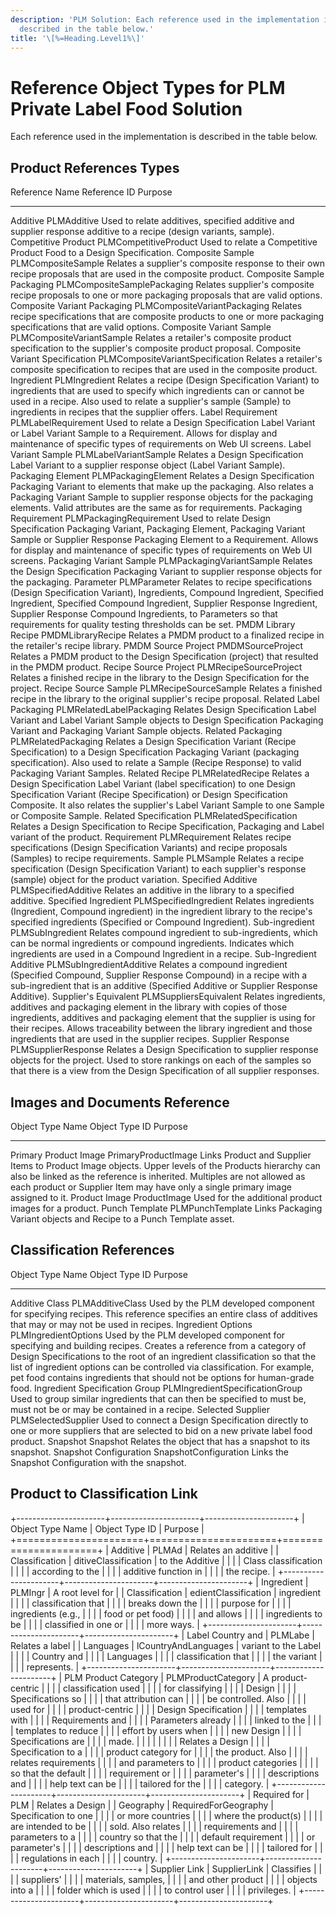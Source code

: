 ```yaml
---
description: 'PLM Solution: Each reference used in the implementation is
  described in the table below.'
title: '\[%=Heading.Level1%\]'
---
```


Reference Object Types for PLM Private Label Food Solution
==========================================================

Each reference used in the implementation is described in the table
below.

Product References Types
------------------------

  Reference Name                    Reference ID                       Purpose
  --------------------------------- ---------------------------------- -------------------------------------------------------------------------------------------------------------------------------------------------------------------------------------------------------------------------------------------------------------------------------------------------------------
  Additive                          PLMAdditive                        Used to relate additives, specified additive and supplier response additive to a recipe (design variants, sample).
  Competitive Product               PLMCompetitiveProduct              Used to relate a Competitive Product Food to a Design Specification.
  Composite Sample                  PLMCompositeSample                 Relates a supplier\'s composite response to their own recipe proposals that are used in the composite product.
  Composite Sample Packaging        PLMCompositeSamplePackaging        Relates supplier's composite recipe proposals to one or more packaging proposals that are valid options.
  Composite Variant Packaging       PLMCompositeVariantPackaging       Relates recipe specifications that are composite products to one or more packaging specifications that are valid options.
  Composite Variant Sample          PLMCompositeVariantSample          Relates a retailer's composite product specification to the supplier\'s composite product proposal.
  Composite Variant Specification   PLMCompositeVariantSpecification   Relates a retailer's composite specification to recipes that are used in the composite product.
  Ingredient                        PLMIngredient                      Relates a recipe (Design Specification Variant) to ingredients that are used to specify which ingredients can or cannot be used in a recipe. Also used to relate a supplier\'s sample (Sample) to ingredients in recipes that the supplier offers.
  Label Requirement                 PLMLabelRequirement                Used to relate a Design Specification Label Variant or Label Variant Sample to a Requirement. Allows for display and maintenance of specific types of requirements on Web UI screens.
  Label Variant Sample              PLMLabelVariantSample              Relates a Design Specification Label Variant to a supplier response object (Label Variant Sample).
  Packaging Element                 PLMPackagingElement                Relates a Design Specification Packaging Variant to elements that make up the packaging. Also relates a Packaging Variant Sample to supplier response objects for the packaging elements. Valid attributes are the same as for requirements.
  Packaging Requirement             PLMPackagingRequirement            Used to relate Design Specification Packaging Variant, Packaging Element, Packaging Variant Sample or Supplier Response Packaging Element to a Requirement. Allows for display and maintenance of specific types of requirements on Web UI screens.
  Packaging Variant Sample          PLMPackagingVariantSample          Relates the Design Specification Packaging Variant to supplier response objects for the packaging.
  Parameter                         PLMParameter                       Relates to recipe specifications (Design Specification Variant), Ingredients, Compound Ingredient, Specified Ingredient, Specified Compound Ingredient, Supplier Response Ingredient, Supplier Response Compound Ingredients, to Parameters so that requirements for quality testing thresholds can be set.
  PMDM Library Recipe               PMDMLibraryRecipe                  Relates a PMDM product to a finalized recipe in the retailer's recipe library.
  PMDM Source Project               PMDMSourceProject                  Relates a PMDM product to the Design Specification (project) that resulted in the PMDM product.
  Recipe Source Project             PLMRecipeSourceProject             Relates a finished recipe in the library to the Design Specification for the project.
  Recipe Source Sample              PLMRecipeSourceSample              Relates a finished recipe in the library to the original supplier\'s recipe proposal.
  Related Label Packaging           PLMRelatedLabelPackaging           Relates Design Specification Label Variant and Label Variant Sample objects to Design Specification Packaging Variant and Packaging Variant Sample objects.
  Related Packaging                 PLMRelatedPackaging                Relates a Design Specification Variant (Recipe Specification) to a Design Specification Packaging Variant (packaging specification). Also used to relate a Sample (Recipe Response) to valid Packaging Variant Samples.
  Related Recipe                    PLMRelatedRecipe                   Relates a Design Specification Label Variant (label specification) to one Design Specification Variant (Recipe Specification) or Design Specification Composite. It also relates the supplier's Label Variant Sample to one Sample or Composite Sample.
  Related Specification             PLMRelatedSpecification            Relates a Design Specification to Recipe Specification, Packaging and Label variant of the product.
  Requirement                       PLMRequirement                     Relates recipe specifications (Design Specification Variants) and recipe proposals (Samples) to recipe requirements.
  Sample                            PLMSample                          Relates a recipe specification (Design Specification Variant) to each supplier\'s response (sample) object for the product variation.
  Specified Additive                PLMSpecifiedAdditive               Relates an additive in the library to a specified additive.
  Specified Ingredient              PLMSpecifiedIngredient             Relates ingredients (Ingredient, Compound ingredient) in the ingredient library to the recipe\'s specified ingredients (Specified or Compound Ingredient).
  Sub-ingredient                    PLMSubIngredient                   Relates compound ingredient to sub-ingredients, which can be normal ingredients or compound ingredients. Indicates which ingredients are used in a Compound Ingredient in a recipe.
  Sub-Ingredient Additive           PLMSubIngredientAdditive           Relates a compound ingredient (Specified Compound, Supplier Response Compound) in a recipe with a sub-ingredient that is an additive (Specified Additive or Supplier Response Additive).
  Supplier\'s Equivalent            PLMSuppliersEquivalent             Relates ingredients, additives and packaging element in the library with copies of those ingredients, additives and packaging element that the supplier is using for their recipes. Allows traceability between the library ingredient and those ingredients that are used in the supplier recipes.
  Supplier Response                 PLMSupplierResponse                Relates a Design Specification to supplier response objects for the project. Used to store rankings on each of the samples so that there is a view from the Design Specification of all supplier responses.

Images and Documents Reference
------------------------------

  Object Type Name        Object Type ID        Purpose
  ----------------------- --------------------- ---------------------------------------------------------------------------------------------------------------------------------------------------------------------------------------------------------------------------------------------------------------------
  Primary Product Image   PrimaryProductImage   Links Product and Supplier Items to Product Image objects. Upper levels of the Products hierarchy can also be linked as the reference is inherited. Multiples are not allowed as each product or Supplier Item may have only a single primary image assigned to it.
  Product Image           ProductImage          Used for the additional product images for a product.
  Punch Template          PLMPunchTemplate      Links Packaging Variant objects and Recipe to a Punch Template asset.

Classification References
-------------------------

  Object Type Name                 Object Type ID                    Purpose
  -------------------------------- --------------------------------- ------------------------------------------------------------------------------------------------------------------------------------------------------------------------------------------------------------------------------------------------------------------------------------------------------------------------------------------------------------
  Additive Class                   PLMAdditiveClass                  Used by the PLM developed component for specifying recipes. This reference specifies an entire class of additives that may or may not be used in recipes.
  Ingredient Options               PLMIngredientOptions              Used by the PLM developed component for specifying and building recipes. Creates a reference from a category of Design Specifications to the root of an ingredient classification so that the list of ingredient options can be controlled via classification. For example, pet food contains ingredients that should not be options for human-grade food.
  Ingredient Specification Group   PLMIngredientSpecificationGroup   Used to group similar ingredients that can then be specified to must be, must not be or may be contained in a recipe.
  Selected Supplier                PLMSelectedSupplier               Used to connect a Design Specification directly to one or more suppliers that are selected to bid on a new private label food product.
  Snapshot                         Snapshot                          Relates the object that has a snapshot to its snapshot.
  Snapshot Configuration           SnapshotConfiguration             Links the Snapshot Configuration with the snapshot.

Product to Classification Link
------------------------------

+----------------------+----------------------+----------------------+
| Object Type Name     | Object Type ID       | Purpose              |
+======================+======================+======================+
| Additive             | PLMAd                | Relates an additive  |
| Classification       | ditiveClassification | to the Additive      |
|                      |                      | Class classification |
|                      |                      | according to the     |
|                      |                      | additive function in |
|                      |                      | the recipe.          |
+----------------------+----------------------+----------------------+
| Ingredient           | PLMIngr              | A root level for     |
| Classification       | edientClassification | ingredient           |
|                      |                      | classification that  |
|                      |                      | breaks down the      |
|                      |                      | purpose for          |
|                      |                      | ingredients (e.g.,   |
|                      |                      | food or pet food)    |
|                      |                      | and allows           |
|                      |                      | ingredients to be    |
|                      |                      | classified in one or |
|                      |                      | more ways.           |
+----------------------+----------------------+----------------------+
| Label Country and    | PLMLabe              | Relates a label      |
| Languages            | lCountryAndLanguages | variant to the Label |
|                      |                      | Country and          |
|                      |                      | Languages            |
|                      |                      | classification that  |
|                      |                      | the variant          |
|                      |                      | represents.          |
+----------------------+----------------------+----------------------+
| PLM Product Category | PLMProductCategory   | A product-centric    |
|                      |                      | classification used  |
|                      |                      | for classifying      |
|                      |                      | Design               |
|                      |                      | Specifications so    |
|                      |                      | that attribution can |
|                      |                      | be controlled. Also  |
|                      |                      | used for             |
|                      |                      | product-centric      |
|                      |                      | Design Specification |
|                      |                      | templates with       |
|                      |                      | Requirements and     |
|                      |                      | Parameters already   |
|                      |                      | linked to the        |
|                      |                      | templates to reduce  |
|                      |                      | effort by users when |
|                      |                      | new Design           |
|                      |                      | Specifications are   |
|                      |                      | made.                |
|                      |                      |                      |
|                      |                      | Relates a Design     |
|                      |                      | Specification to a   |
|                      |                      | product category for |
|                      |                      | the product. Also    |
|                      |                      | relates requirements |
|                      |                      | and parameters to    |
|                      |                      | product categories   |
|                      |                      | so that the default  |
|                      |                      | requirement or       |
|                      |                      | parameter\'s         |
|                      |                      | descriptions and     |
|                      |                      | help text can be     |
|                      |                      | tailored for the     |
|                      |                      | category.            |
+----------------------+----------------------+----------------------+
| Required for         | PLM                  | Relates a Design     |
| Geography            | RequiredForGeography | Specification to one |
|                      |                      | or more countries    |
|                      |                      | where the product(s) |
|                      |                      | are intended to be   |
|                      |                      | sold. Also relates   |
|                      |                      | requirements and     |
|                      |                      | parameters to a      |
|                      |                      | country so that the  |
|                      |                      | default requirement  |
|                      |                      | or parameter\'s      |
|                      |                      | descriptions and     |
|                      |                      | help text can be     |
|                      |                      | tailored for         |
|                      |                      | regulations in each  |
|                      |                      | country.             |
+----------------------+----------------------+----------------------+
| Supplier Link        | SupplierLink         | Classifies           |
|                      |                      | suppliers\'          |
|                      |                      | materials, samples,  |
|                      |                      | and other product    |
|                      |                      | objects into a       |
|                      |                      | folder which is used |
|                      |                      | to control user      |
|                      |                      | privileges.          |
+----------------------+----------------------+----------------------+

 
